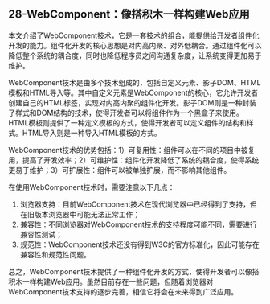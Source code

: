 ## 28-WebComponent：像搭积木一样构建Web应用

本文介绍了WebComponent技术，它是一套技术的组合，能提供给开发者组件化开发的能力。组件化开发的核心思想是对内高内聚、对外低耦合。通过组件化可以降低整个系统的耦合度，同时也降低程序员之间沟通复杂度，让系统变得更加易于维护。

WebComponent技术是由多个技术组成的，包括自定义元素、影子DOM、HTML模板和HTML导入等。其中自定义元素是WebComponent的核心，它允许开发者创建自己的HTML标签，实现对内高内聚的组件化开发。影子DOM则是一种封装了样式和DOM结构的技术，使得开发者可以将组件作为一个黑盒子来使用。HTML模板则提供了一种定义模板的方式，使得开发者可以定义组件的结构和样式。HTML导入则是一种导入HTML模板的方式。

WebComponent技术的优势包括：1）可复用性：组件可以在不同的项目中被复用，提高了开发效率；2）可维护性：组件化开发降低了系统的耦合度，使得系统更易于维护；3）可扩展性：组件可以被单独扩展，而不影响其他组件。

在使用WebComponent技术时，需要注意以下几点：
1. 浏览器支持：目前WebComponent技术在现代浏览器中已经得到了支持，但在旧版本浏览器中可能无法正常工作；
2. 兼容性：不同浏览器对WebComponent技术的支持程度可能不同，需要进行兼容性测试；
3. 规范性：WebComponent技术还没有得到W3C的官方标准化，因此可能存在兼容性和规范性问题。

总之，WebComponent技术提供了一种组件化开发的方式，使得开发者可以像搭积木一样构建Web应用。虽然目前存在一些问题，但随着浏览器对WebComponent技术支持的逐步完善，相信它将会在未来得到广泛应用。